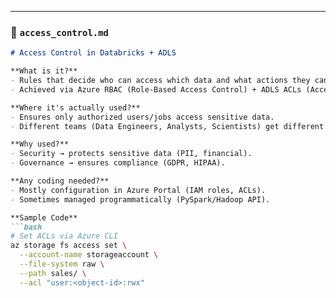 ---

### 📄 `access_control.md`
```markdown
# Access Control in Databricks + ADLS

**What is it?**  
- Rules that decide who can access which data and what actions they can perform.
- Achieved via Azure RBAC (Role-Based Access Control) + ADLS ACLs (Access Control Lists).

**Where it's actually used?**
- Ensures only authorized users/jobs access sensitive data.
- Different teams (Data Engineers, Analysts, Scientists) get different permissions.

**Why used?**
- Security → protects sensitive data (PII, financial).
- Governance → ensures compliance (GDPR, HIPAA).

**Any coding needed?**
- Mostly configuration in Azure Portal (IAM roles, ACLs).
- Sometimes managed programmatically (PySpark/Hadoop API).

**Sample Code**
```bash
# Set ACLs via Azure CLI
az storage fs access set \
  --account-name storageaccount \
  --file-system raw \
  --path sales/ \
  --acl "user:<object-id>:rwx"
